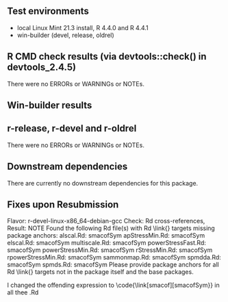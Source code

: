 ## Test environments
* local Linux Mint 21.3 install, R 4.4.0 and R 4.4.1
* win-builder (devel, release, oldrel)

## R CMD check results (via devtools::check() in devtools_2.4.5)
There were no ERRORs or WARNINGs or NOTEs. 

## Win-builder results
## r-release, r-devel and r-oldrel
There were no ERRORs or WARNINGs or NOTEs.

## Downstream dependencies
There are currently no downstream dependencies for this package.

## Fixes upon Resubmission
Flavor: r-devel-linux-x86_64-debian-gcc
Check: Rd cross-references, Result: NOTE
  Found the following Rd file(s) with Rd \link{} targets missing package
  anchors:
    alscal.Rd: smacofSym
    apStressMin.Rd: smacofSym
    elscal.Rd: smacofSym
    multiscale.Rd: smacofSym
    powerStressFast.Rd: smacofSym
    powerStressMin.Rd: smacofSym
    rStressMin.Rd: smacofSym
    rpowerStressMin.Rd: smacofSym
    sammonmap.Rd: smacofSym
    spmdda.Rd: smacofSym
    spmds.Rd: smacofSym
  Please provide package anchors for all Rd \link{} targets not in the
  package itself and the base packages.


I changed the offending expression to \code{\link[smacof][smacofSym}} in all thee .Rd